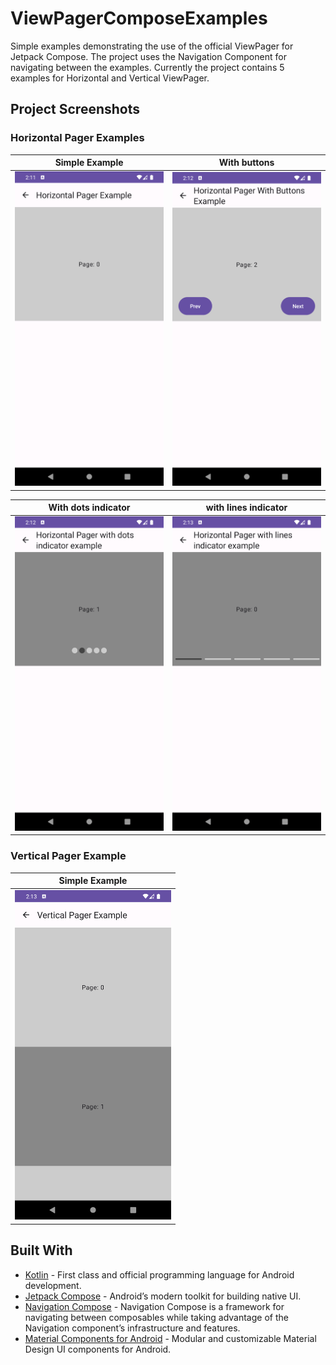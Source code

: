 # ViewPagerComposeExamples
Simple examples demonstrating the use of the official ViewPager for Jetpack Compose. The project uses the Navigation Component for navigating between the examples.
Currently the project contains 5 examples for Horizontal and Vertical ViewPager.

## Project Screenshots
### Horizontal Pager Examples
| Simple Example | With buttons |
| --- | --- |
| <img src="/screenshots/horizontal_pager_example.png" width="250"> | <img src="/screenshots/horizontal_pager_with_buttons.png" width="250"> |

| With dots indicator | with lines indicator |
| --- | --- |
| <img src="/screenshots/horizontal_pager_with_dots_indicator.png" width="250"> | <img src="/screenshots/horizontal_pager_with_lines_indicator.png" width="250"> |

### Vertical Pager Example
| Simple Example |
| --- |
| <img src="/screenshots/vertical_pager_example.png" width="250"> |

## Built With
- [Kotlin](https://kotlinlang.org/) - First class and official programming language for Android development.
- [Jetpack Compose](https://developer.android.com/jetpack/compose) - Android’s modern toolkit for building native UI.
- [Navigation Compose](https://developer.android.com/jetpack/compose/navigation) - Navigation Compose is a framework for navigating between composables while taking advantage of the Navigation component’s infrastructure and features.
- [Material Components for Android](https://github.com/material-components/material-components-android) - Modular and customizable Material Design UI components for Android.
